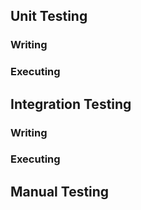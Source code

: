 
## Unit Testing

### Writing
<!-- Writing unit test -->

### Executing
<!-- Running unit test -->

## Integration Testing

### Writing

### Executing

## Manual Testing